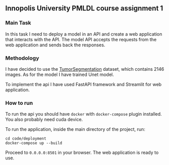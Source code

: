 ## Innopolis University PMLDL course assignment 1

### Main Task

In this task I need to deploy a model in an API and create a web application that interacts with the API.
The model API accepts the requests from the web application and sends back the responses.

### Methodology
I have decided to use the [TumorSegmentation](https://www.kaggle.com/datasets/pkdarabi/brain-tumor-image-dataset-semantic-segmentation/data) dataset,
which contains 2146 images. As for the model I have trained Unet model. 

To implement the api I have used FastAPI framework and Streamlit for web application.

### How to run

To run the api you should have `docker` with `docker-compose` plugin installed. You also probably need cuda device.

To run the application, inside the main directory of the project, run:
```
cd code/deployment
docker-compose up --build
```

Proceed to `0.0.0.0:8501` in your browser. The web application is ready to use.